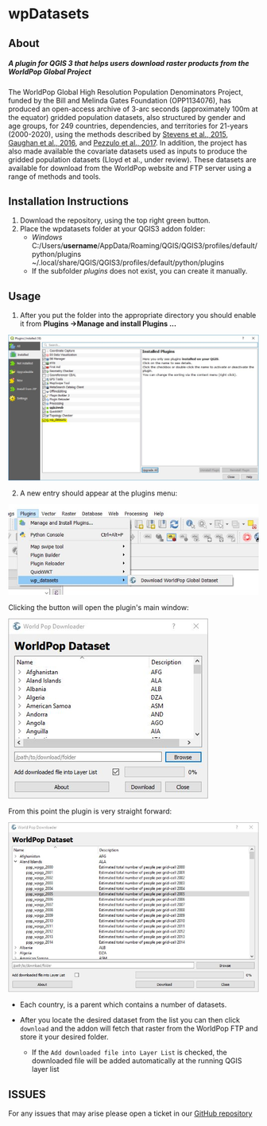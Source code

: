 # wpDatasets

About
-----
##### A plugin for QGIS 3 that helps users download raster products from the WorldPop Global Project

The WorldPop Global High Resolution Population Denominators Project, 
funded by the Bill and Melinda Gates Foundation (OPP1134076), has 
produced an open-access archive of 3-arc seconds (approximately 100m 
at the equator) gridded population datasets, also structured by gender 
and age groups, for 249 countries, dependencies, and territories for 
21-years (2000-2020), using the methods described by [Stevens et al., 
2015](https://journals.plos.org/plosone/article?id=10.1371/journal.pone.0107042), 
[Gaughan et al., 2016](https://www.nature.com/articles/sdata20165), and [Pezzulo et al., 
2017](https://www.nature.com/articles/sdata201789). In addition, the project has also 
made available the covariate datasets used as inputs to produce the gridded population 
datasets (Lloyd et al., under review). These datasets are available for download from 
the WorldPop website and FTP server using a range of methods and tools.

Installation Instructions
-----

1. Download the repository, using the top right green button.
2. Place the  wpdatasets folder at your QGIS3 addon folder:
    * _Windows_ C:/Users/__username__/AppData/Roaming/QGIS/QGIS3/profiles/default/python/plugins  
     _<Ubuntu>_ ~/.local/share/QGIS/QGIS3/profiles/default/python/plugins
    * If the subfolder _plugins_ does not exist, you can create it manually.

 
 Usage
 -----
 
 1. After you put the folder into the appropriate directory you should enable it from 
 __Plugins ->Manage and install Plugins ...__
 
 ![enable plugin image](/images/enable_plugin.JPG)
 
 2. A new entry should appear at the plugins menu:
 
 ![](/images/tool_bar_location.JPG)
 
 Clicking the button will open the plugin's main window:
 
 ![](/images/plugin_main_window.JPG)
 
 From this point the plugin is very straight forward: 
 
 ![](/images/selected_product.JPG)
 
  - Each country, is a parent which contains a number of datasets. 
  
  - After you locate the desired dataset from the list you can then click `download` and the addon will 
  fetch that raster from the WorldPop FTP and store it your desired folder.
    - If the `Add downloaded file into Layer List` is checked, the downloaded file will be added automatically 
    at the running QGIS layer list
  
  
ISSUES
-----


For any issues that may arise please open a ticket in our [GitHub repository](https://github.com/wpgp/wpgpDataQPD/issues)
